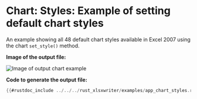 # Chart: Styles: Example of setting default chart styles

An example showing all 48 default chart styles available in Excel 2007 using the
chart `set_style()` method.

**Image of the output file:**

![Image of output chart example](../../images/chart_styles.png)


**Code to generate the output file:**

```rust
{{#rustdoc_include ../../../rust_xlsxwriter/examples/app_chart_styles.rs:9:}}
```